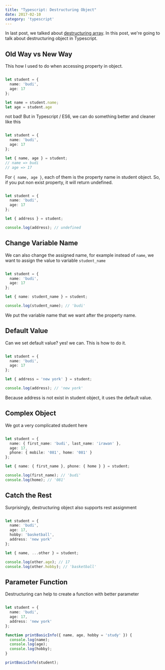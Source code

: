 ```yaml
---
title: "Typescript: Destructuring Object"
date: 2017-02-10
category: 'typescript'
---
```


In last post, we talked about [destructuring array](http://budiirawan.com/typescript-destructuring-array/ "Typescript: Destructuring Array"). In this post, we're going to talk about destructuring object in Typescript.

## Old Way vs New Way

This how I used to do when accessing property in object.

```typescript

let student = {
  name: 'budi',
  age: 17
};

let name = student.name;
let age = student.age
```

not bad! But in Typescript / ES6, we can do something better and cleaner like this

```typescript

let student = {
  name: 'budi',
  age: 17
};

let { name, age } = student;
// name => budi
// age => 17
```

For `{ name, age }`, each of them is the property name in student object. So, if you put non exist property, it will return undefined.

```typescript

let student = {
  name: 'budi',
  age: 17
};

let { address } = student;

console.log(address); // undefined
```

## Change Variable Name

We can also change the assigned name, for example instead of `name`, we want to assign the value to variable `student_name`

```typescript

let student = {
  name: 'budi',
  age: 17
};

let { name: student_name } = student;

console.log(student_name); // 'budi'
```

We put the variable name that we want after the property name.

## Default Value

Can we set default value? yes! we can. This is how to do it.

```typescript

let student = {
  name: 'budi',
  age: 17
};

let { address = 'new york' } = student;

console.log(address); // 'new york'
```

Because address is not exist in student object, it uses the default value.

## Complex Object

We got a very complicated student here

```typescript

let student = {
  name: { first_name: 'budi', last_name: 'irawan' },
  age: 17,
  phone: { mobile: '081', home: '081' }
};

let { name: { first_name }, phone: { home } } = student;

console.log(first_name); // 'budi'
console.log(home); // '081'
```

## Catch the Rest

Surprisingly, destructuring object also supports rest assignment

```typescript

let student = {
  name: 'budi',
  age: 17,
  hobby: 'basketball',
  address: 'new york'
};

let { name, ...other } = student;

console.log(other.age); // 17
console.log(other.hobby); // 'basketball'
```

## Parameter Function

Destructuring can help to create a function with better parameter

```typescript

let student = {
  name: 'budi',
  age: 17,
  address: 'new york'
};

function printBasicInfo({ name, age, hobby = 'study' }) {
  console.log(name);
  console.log(age);
  console.log(hobby);
}

printBasicInfo(student);
```
